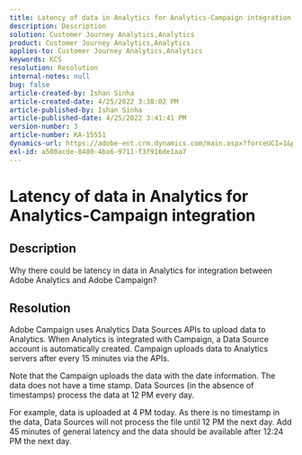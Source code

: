 ```yaml
---
title: Latency of data in Analytics for Analytics-Campaign integration
description: Description
solution: Customer Journey Analytics,Analytics
product: Customer Journey Analytics,Analytics
applies-to: Customer Journey Analytics,Analytics
keywords: KCS
resolution: Resolution
internal-notes: null
bug: false
article-created-by: Ishan Sinha
article-created-date: 4/25/2022 3:38:02 PM
article-published-by: Ishan Sinha
article-published-date: 4/25/2022 3:41:41 PM
version-number: 3
article-number: KA-15551
dynamics-url: https://adobe-ent.crm.dynamics.com/main.aspx?forceUCI=1&pagetype=entityrecord&etn=knowledgearticle&id=989ccfab-adc4-ec11-a7b6-0022480a1d64
exl-id: a500acde-8480-4ba6-9711-f3f916de1aa7
---
```

# Latency of data in Analytics for Analytics-Campaign integration

## Description


Why there could be latency in data in Analytics for integration between Adobe Analytics and Adobe Campaign?


## Resolution


Adobe Campaign uses Analytics Data Sources APIs to upload data to Analytics. When Analytics is integrated with Campaign, a Data Source account is automatically created. Campaign uploads data to Analytics servers after every 15 minutes via the APIs.

Note that the Campaign uploads the data with the date information. The data does not have a time stamp. Data Sources (in the absence of timestamps) process the data at 12 PM every day.

For example, data is uploaded at 4 PM today. As there is no timestamp in the data, Data Sources will not process the file until 12 PM the next day. Add 45 minutes of general latency and the data should be available after 12:24 PM the next day.
